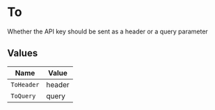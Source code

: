 # To

Whether the API key should be sent as a header or a query parameter


## Values

| Name       | Value      |
| ---------- | ---------- |
| `ToHeader` | header     |
| `ToQuery`  | query      |